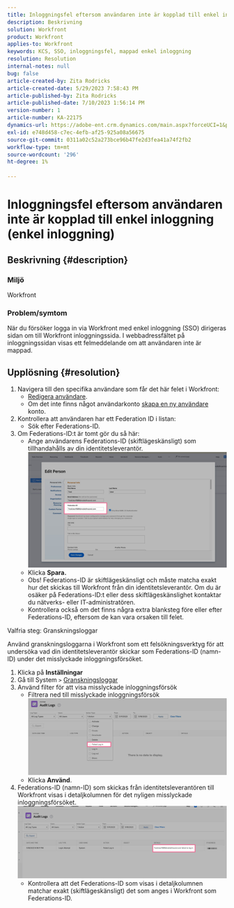```yaml
---
title: Inloggningsfel eftersom användaren inte är kopplad till enkel inloggning (enkel inloggning)
description: Beskrivning
solution: Workfront
product: Workfront
applies-to: Workfront
keywords: KCS, SSO, inloggningsfel, mappad enkel inloggning
resolution: Resolution
internal-notes: null
bug: false
article-created-by: Zita Rodricks
article-created-date: 5/29/2023 7:58:43 PM
article-published-by: Zita Rodricks
article-published-date: 7/10/2023 1:56:14 PM
version-number: 1
article-number: KA-22175
dynamics-url: https://adobe-ent.crm.dynamics.com/main.aspx?forceUCI=1&pagetype=entityrecord&etn=knowledgearticle&id=12f30130-5bfe-ed11-8f6e-6045bd006704
exl-id: e748d458-c7ec-4efb-af25-925a08a56675
source-git-commit: 0311a02c52a273bce96b47fe2d3fea41a74f2fb2
workflow-type: tm+mt
source-wordcount: '296'
ht-degree: 1%

---
```


# Inloggningsfel eftersom användaren inte är kopplad till enkel inloggning (enkel inloggning)

## Beskrivning {#description}


### Miljö

Workfront

### Problem/symtom

När du försöker logga in via Workfront med enkel inloggning (SSO) dirigeras sidan om till Workfront inloggningssida. I webbadressfältet på inloggningssidan visas ett felmeddelande om att användaren inte är mappad.


## Upplösning {#resolution}


1. Navigera till den specifika användare som får det här felet i Workfront:
   - [Redigera användare](https://experienceleague.adobe.com/docs/workfront/using/administration-and-setup/add-users/create-manage-users/edit-a-users-profile.html?lang=en).
   - Om det inte finns något användarkonto [skapa en ny användare](https://experienceleague.adobe.com/docs/workfront/using/administration-and-setup/add-users/create-manage-users/add-users.html?lang=en) konto.
2. Kontrollera att användaren har ett Federation ID i listan:
   - Sök efter Federations-ID.
3. Om Federations-ID:t är tomt gör du så här:
   - Ange användarens Federations-ID (skiftlägeskänsligt) som tillhandahålls av din identitetsleverantör.![](assets/60d91e83-e81c-ee11-8f6e-6045bd006268.png)
   - Klicka <b>Spara.</b>
   - Obs! Federations-ID är skiftlägeskänsligt och måste matcha exakt hur det skickas till Workfront från din identitetsleverantör. Om du är osäker på Federations-ID:t eller dess skiftlägeskänslighet kontaktar du nätverks- eller IT-administratören.
   - Kontrollera också om det finns några extra blanksteg före eller efter Federations-ID, eftersom de kan vara orsaken till felet.




Valfria steg: Granskningsloggar

Använd granskningsloggarna i Workfront som ett felsökningsverktyg för att undersöka vad din identitetsleverantör skickar som Federations-ID (namn-ID) under det misslyckade inloggningsförsöket.

1. Klicka på <b>Inställningar</b>
2. Gå till System `>`  [Granskningsloggar](https://experienceleague.adobe.com/docs/workfront/using/administration-and-setup/add-users/create-manage-users/audit-logs.html?lang=en)
3. Använd filter för att visa misslyckade inloggningsförsök
   - Filtrera ned till misslyckade inloggningsförsök ![](assets/536bf45b-e81c-ee11-8f6e-6045bd006268.png)
   - Klicka <b>Använd</b>.
4. Federations-ID (namn-ID) som skickas från identitetsleverantören till Workfront visas i detaljkolumnen för det nyligen misslyckade inloggningsförsöket.![](assets/d6dec0af-e81c-ee11-8f6e-6045bd006268.png)
   - Kontrollera att det Federations-ID som visas i detaljkolumnen matchar exakt (skiftlägeskänsligt) det som anges i Workfront som Federations-ID.
